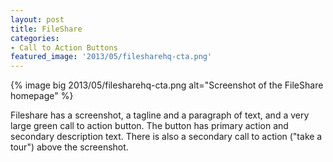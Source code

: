 ```yaml
---
layout: post
title: FileShare
categories:
- Call to Action Buttons
featured_image: '2013/05/filesharehq-cta.png'
---
```

{% image big 2013/05/filesharehq-cta.png alt="Screenshot of the FileShare homepage" %}

Fileshare has a screenshot, a tagline and a paragraph of text, and a very large green call to action button. The button has primary action and secondary description text. There is also a secondary call to action ("take a tour") above the screenshot.